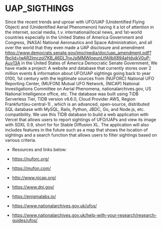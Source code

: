 # UAP_SIGTHINGS

Since the recent trends and uproar with UFO/UAP (Unidentified Flying Object) and (Unidentified Aerial Phenomenon) having it a lot of attention in the internet, social media, t.v. international/local news, and 1st-world countries especially in the United States of America Government and Congress, (NASA) National Aeronautics and Space Administration, and all over the world that they even made a UAP disclosure and amendment https://www.democrats.senate.gov/imo/media/doc/uap_amendment.pdf?fbclid=IwAR2Imczol7KB_46DL7nxJsIMMWIoeunLtfAIIbX894aHdujkV0uP-Auv13A in the United States of America Democratic Senate Government, We have made a project: A website and database that currently stores over 2 million events & information about UFO/UAP sightings going back to year 0100, 1st century with the legitimate sources from (NUFORC) National UFO Reporting Center, (MUFON)
Mutual UFO Network, (NICAP) National Investigations Committee on Aerial Phenomena,
nationalarchives.gov, US National Intelligence office, etc. The database was built using TiDB Serverless Tier, TIDB version v6.6.0, Cloud Provider AWS, Region Frankfurt(eu-central-1) , which is an advanced, open-source, distributed SQL database with MySQL, Rails, Python, JBDC, Go, and Node.js, etc. compatibility. We use this TIDB database to build a web application with Vercel that allows users to report sightings of UFO/UAPs and view its image with SDXL 0.9, short for for Stable Diffusion XL. The application will also includes features in the future such as a map that shows the location of sightings and a search function that allows users to filter sightings based on various criteria.

- Resources and links below:
  
- https://nuforc.org/
- https://mufon.com/
- http://www.nicap.org/
- https://www.dni.gov/
- https://enigmalabs.io/
- https://www.nationalarchives.gov.uk/ufos/
- https://www.nationalarchives.gov.uk/help-with-your-research/research-guides/ufos/
